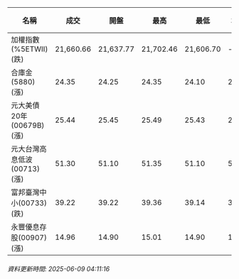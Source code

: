 | 名稱 | 成交 | 開盤 | 最高 | 最低 | 均價 | 成交金額(億) | 昨收 | 漲跌幅 | 漲跌 | 總量 | 昨量 | 振幅 |
| -------- | -------- | -------- | -------- |-------- | -------- | -------- |-------- |-------- |-------- | -------- | -------- |-------- |
|加權指數(%5ETWII) (跌)|21,660.66|21,637.77|21,702.46|21,606.70|-|2,947.52|21,674.43|0.06%|13.77|5,212,184|0|0.44%|
|合庫金(5880) (漲)|24.35|24.25|24.35|24.10|24.26|1.32|24.05|1.25%|0.30|5,452|7,230|1.04%|
|元大美債20年(00679B) (漲)|25.44|25.45|25.49|25.43|25.45|5.77|25.42|0.08%|0.02|22,672|38,312|0.24%|
|元大台灣高息低波(00713) (漲)|51.30|51.10|51.35|51.10|51.27|4.27|51.10|0.39%|0.20|8,329|10,337|0.49%|
|富邦臺灣中小(00733) (跌)|39.22|39.22|39.36|39.14|39.20|0.215|39.24|0.05%|0.02|548|418|0.56%|
|永豐優息存股(00907) (漲)|14.96|14.90|15.01|14.90|14.97|0.265|14.90|0.40%|0.06|1,768|2,609|0.74%|
###### 資料更新時間: 2025-06-09 04:11:16